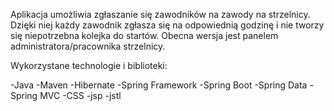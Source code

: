 
Aplikacja umożliwia zgłaszanie się zawodników na zawody na strzelnicy. Dzięki niej każdy zawodnik zgłasza się na odpowiednią godzinę i nie tworzy się niepotrzebna kolejka do startów.
Obecna wersja jest panelem administratora/pracownika strzelnicy.

Wykorzystane technologie i biblioteki:

-Java
-Maven
-Hibernate
-Spring Framework
-Spring Boot
-Spring Data
-Spring MVC
-CSS
-jsp
-jstl